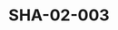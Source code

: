 ---
pid: SHA-02-003
title: SHA-02-003
language: en
original_label: 
rights: Sharhabil Ahmed
location_of_original: Sharhabil Ahmed
photographer_or_studio: 
scanned_from: photograph 12.2 by 16.4
_date: '1962'
location: Ethiopia, Addis Ababa
description: Group of artists and Sudanese diplomats around a table including Sharhabil
  Ahmed Ali Nur al Jalil Ahmed al Mustafa and Abdel Latif al Hawi
additional_notes: 
permission_display: 'yes'
on_server: 'no'
on_website: 'no'
permalink: /photopages/en/SHA-02-003.html
layout: photo-page
---